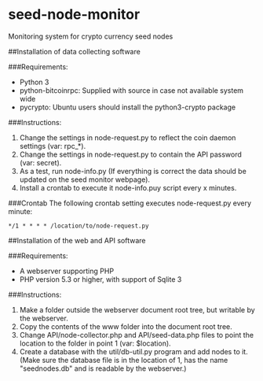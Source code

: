 # seed-node-monitor
Monitoring system for crypto currency seed nodes


##Installation of data collecting software

###Requirements:
* Python 3
* python-bitcoinrpc: Supplied with source in case not available system wide
* pycrypto: Ubuntu users should install the python3-crypto package

###Instructions:
1. Change the settings in node-request.py to reflect the coin daemon settings (var: rpc_*).
2. Change the settings in node-request.py to contain the API password (var: secret).
3. As a test, run node-info.py (If everything is correct the data should be updated on the seed monitor webpage).
4. Install a crontab to execute it node-info.puy script every x minutes.

###Crontab
The following crontab setting executes node-request.py every minute:

`*/1 * * * * /location/to/node-request.py`


##Installation of the web and API software

###Requirements:
* A webserver supporting PHP
* PHP version 5.3 or higher, with support of Sqlite 3

###Instructions:
1. Make a folder outside the webserver document root tree, but writable by the webserver.
2. Copy the contents of the www folder into the document root tree.
3. Change API/node-collector.php and API/seed-data.php files to point the location to the folder in point 1 (var: $location).
4. Create a database with the util/db-util.py program and add nodes to it. (Make sure the database file is in the 
   location of 1, has the name "seednodes.db" and is readable by the webserver.)

